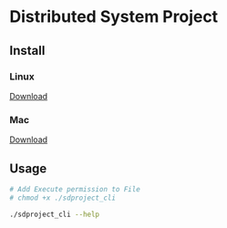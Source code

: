 # Distributed System Project

## Install

### Linux
[Download](https://github.com/maycommit/distributed-system-project/raw/part-2/dist/linux/sdproject_cli)

### Mac
[Download](https://github.com/maycommit/distributed-system-project/raw/part-2/dist/mac/sdproject_cli)

## Usage
```sh
# Add Execute permission to File
# chmod +x ./sdproject_cli

./sdproject_cli --help
```

